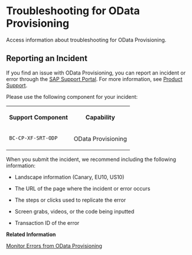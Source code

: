 <!-- loiocdcbaa28860d402bbe59f5ffd773fcb7 -->

# Troubleshooting for OData Provisioning

Access information about troubleshooting for OData Provisioning.



<a name="loiocdcbaa28860d402bbe59f5ffd773fcb7__section_w4n_ngz_pcc"/>

## Reporting an Incident

If you find an issue with OData Provisioning, you can report an incident or error through the [SAP Support Portal](https://help.sap.com/docs/link-disclaimer?site=https%3A%2F%2Fsupport.sap.com%2Fen%2Findex.html). For more information, see [Product Support](https://help.sap.com/docs/link-disclaimer?site=https%3A%2F%2Fsupport.sap.com%2Fen%2Fmy-support%2Fproduct-support.html).

Please use the following component for your incident:


<table>
<tr>
<th valign="top">

Support Component

</th>
<th valign="top">

Capability

</th>
</tr>
<tr>
<td valign="top">

`BC-CP-XF-SRT-ODP`

</td>
<td valign="top">

OData Provisioning

</td>
</tr>
</table>

When you submit the incident, we recommend including the following information:

-   Landscape information \(Canary, EU10, US10\)

-   The URL of the page where the incident or error occurs

-   The steps or clicks used to replicate the error

-   Screen grabs, videos, or the code being inputted

-   Transaction ID of the error


**Related Information**  


[Monitor Errors from OData Provisioning](50-Development/monitor-errors-from-odata-provisioning-e0aeecf.md "Analyze the root cause for errors and where they originated.")


